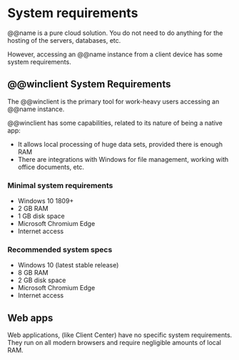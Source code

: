 # System requirements

@@name is a pure cloud solution.
You do not need to do anything for the hosting of the servers, databases, etc.

However, accessing an @@name instance from a client device has some system requirements.

## @@winclient System Requirements

The @@winclient is the primary tool for work-heavy users accessing an @@name instance.

@@winclient has some capabilities, related to its nature of being a native app:

* It allows local processing of huge data sets, provided there is enough RAM
* There are integrations with Windows for file management, working with office documents, etc.

### Minimal system requirements

* Windows 10 1809+
* 2 GB RAM
* 1 GB disk space
* Microsoft Chromium Edge
* Internet access

### Recommended system specs

* Windows 10 (latest stable release)
* 8 GB RAM
* 2 GB disk space
* Microsoft Chromium Edge
* Internet access

## Web apps

Web applications, (like Client Center) have no specific system requirements.
They run on all modern browsers and require negligible amounts of local RAM.
